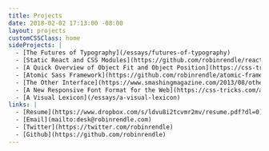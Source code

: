 ```yaml
---
title: Projects
date: 2018-02-02 17:13:00 -08:00
layout: projects
customCSSClass: home
sideProjects: |
  - [The Futures of Typography](/essays/futures-of-typography)
  - [Static React and CSS Modules](https://github.com/robinrendle/react-css-modules-boilerplate)
  - [A Quick Overview of Object Fit and Object Position](https://css-tricks.com/on-object-fit-and-object-position/)
  - [Atomic Sass Framework](https://github.com/robinrendle/atomic-framework)
  - [The Other Interface](https://www.smashingmagazine.com/2013/08/other-interface-atomic-design-sass/)
  - [A New Responsive Font Format for the Web](https://css-tricks.com/a-new-responsive-font-format-for-the-web/)
  - [A Visual Lexicon](/essays/a-visual-lexicon)
links: |
  - [Resume](https://www.dropbox.com/s/ldvu8i2tcvmr2mv/resume.pdf?dl=0)
  - [Email](mailto:desk@robinrendle.com)
  - [Twitter](https://twitter.com/robinrendle)
  - [Github](https://github.com/robinrendle)
---
```


